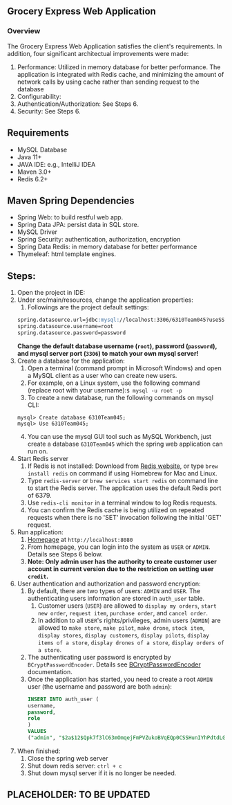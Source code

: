 ##  Grocery Express Web Application


### Overview
The Grocery Express Web Application satisfies the client's requirements. In addition, four significant architectual improvements were made:
  1) Performance: Utilized in memory database for better performance. The application is integrated with Redis cache, and minimizing the amount of network calls by using cache rather than sending request to the database
  2) Configurability: 
  3) Authentication/Authorization: See Steps 6.
  4) Security: See Steps 6.

## Requirements

* MySQL Database
* Java 11+
* JAVA IDE: e.g., IntelliJ IDEA
* Maven 3.0+
* Redis 6.2+

## Maven Spring Dependencies
* Spring Web: to build restful web app.
* Spring Data JPA: persist data in SQL store.
* MySQL Driver
* Spring Security: authentication, authorization, encryption
* Spring Data Redis: in memory database for better performance
* Thymeleaf: html template engines.

## Steps:

1) Open the project in IDE:
2) Under src/main/resources, change the application properties:
   1) Followings are the project default settings: 
    ```md
    spring.datasource.url=jdbc:mysql://localhost:3306/6310Team045?useSSL=false
    spring.datasource.username=root
    spring.datasource.password=password
    ```
    __Change the default database username (`root`), password (`password`), and mysql server port (`3306`) to match 
your own mysql server!__
3) Create a database for the application:
    1) Open a terminal (command prompt in Microsoft Windows) and open a MySQL client as a user who can create new users. 
    2) For example, on a Linux system, use the following command (replace root with your username):``$ mysql -u root -p``
    3) To create a new database, run the following commands on mysql CLI: 
   ```
   mysql> Create database 6310Team045;
   mysql> Use 6310Team045;
    ```
   4) You can use the mysql GUI tool such as MySQL Workbench, just create a database `6310Team045` which the 
   spring web application can run on.
4) Start Redis server
   1) If Redis is not installed: Download from [Redis website](https://redis.io/), or type `brew install redis` on command if using Homebrew 
   for Mac and Linux.
   2) Type `redis-server` or `brew services start redis` on command line to start the Redis server. 
   The application uses the default Redis port of 6379.
   3) Use `redis-cli monitor` in a terminal window to log Redis requests.
   4) You can confirm the Redis cache is being utilized on repeated requests when there is no 'SET' invocation 
   following the initial 'GET' request.
5) Run application:  
   1) [Homepage](`http://localhost:8080`) at `http://localhost:8080`
   2) From homepage, you can login into the system as `USER` or `ADMIN`. Details see Steps 6 below.
   3) __Note: Only admin user has the authority to create customer user account in current version due to the 
   restriction on setting user `credit`.__
6) User authentication and authorization and password encryption:
   1) By default, there are two types of users: ``ADMIN`` and ``USER``. The authenticating users information are 
   stored in `auth_user` table.
      1) Customer users (`USER`) are allowed to `display my orders`, `start new order`, `request item`, `purchase order`, 
      and `cancel order`.
      2) In addition to all `USER`'s rights/privileges, admin users (`ADMIN`) are allowed to `make store`, `make pilot`, `make drone`, `stock item`, 
       `display stores`, `display customers`, `display pilots`, `display items of a store`, `display drones of a store`, `display orders of a store`.
   3) The authenticating user password is encrypted by `BCryptPasswordEncoder`. Details see [BCryptPasswordEncoder](https://docs.spring.io/spring-security/site/docs/current/api/org/springframework/security/crypto/bcrypt/BCryptPasswordEncoder.html) documentation.
   4) Once the application has started, you need to create a root ``ADMIN`` user (the username and password are both `admin`):
      ```sql
      INSERT INTO auth_user (
      username,
      password,
      role
      )
      VALUES
      ("admin", "$2a$12$Qpk7f3lC63mOmqejFmPVZukoBVqEQp0CSSHunIYhPdtdLGVxhxwdO","ADMIN");
      ```
7) When finished:
   1) Close the spring web server
   2) Shut down redis server: `ctrl + c`
   3) Shut down mysql server if it is no longer be needed.
## PLACEHOLDER: TO BE UPDATED
